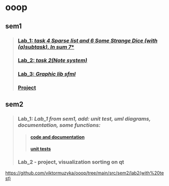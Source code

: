 # ooop
## sem1
>### [**Lab_1**: *task 4 Sparse list and 6 Some Strange Dice (with (a)subtask). In sum 7**](https://github.com/viktormuzyka/ooop/tree/main/src/sem1/Lab1)
>### [**Lab_2**: *task 2(Note system)*](https://github.com/viktormuzyka/ooop/tree/main/src/sem1/Lab2)
>### [**Lab_3**: *Graphic lib sfml*](https://github.com/viktormuzyka/ooop/tree/main/src/sem1/Lab3)
>### [**Project**](https://github.com/BubbleGuys/projectX/tree/main)
##  sem2
>### **Lab_1**: *Lab_1 from sem1, add: unit test, uml diagrams, documentation, some functions:*
>>#### [code and documentation](https://github.com/viktormuzyka/ooop/tree/main/src/sem2/lab_1(uml))
>>#### [unit tests](https://github.com/viktormuzyka/ooop/tree/main/src/sem2/lab_1(tests))
>### **Lab_2 - project, visualization sorting on qt**
https://github.com/viktormuzyka/ooop/tree/main/src/sem2/lab2(with%20test)
